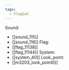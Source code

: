 ```yaml
---
tags:
  - FlagSet
---
```

Sound:
- [[sound_115]]
- [[sound_116]]
Flag:
- [[flag_11138]]
- [[flag_11144]]
System:
- [[system_40]]
Look_point:
- [[m3203_look_point0]]
